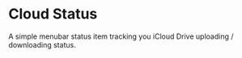 # Cloud Status
A simple menubar status item tracking you iCloud Drive uploading / downloading status.
